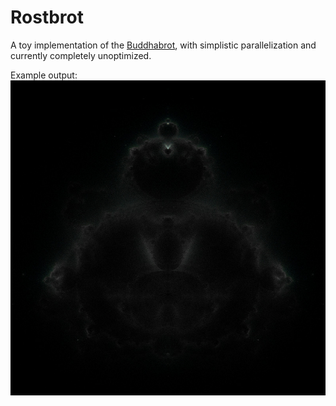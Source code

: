 # Rostbrot

A toy implementation of the
[Buddhabrot](https://en.wikipedia.org/wiki/Buddhabrot),
with simplistic parallelization and currently completely unoptimized.

Example output:
![A Buddhabrot example](buddha_example.jpg)
